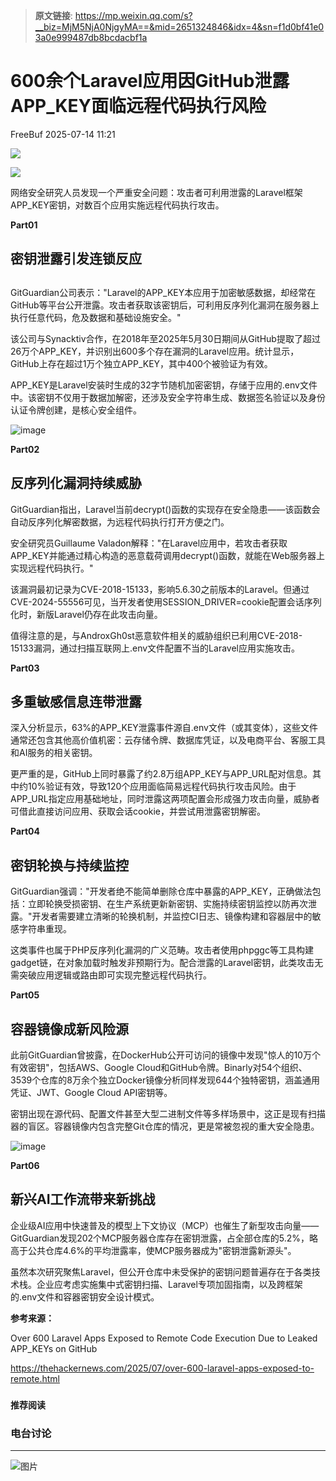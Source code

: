 > **原文链接**: https://mp.weixin.qq.com/s?__biz=MjM5NjA0NjgyMA==&mid=2651324846&idx=4&sn=f1d0bf41e03a0e999487db8bcdacbf1a

#  600余个Laravel应用因GitHub泄露APP_KEY面临远程代码执行风险  
 FreeBuf   2025-07-14 11:21  
  
![](https://mmbiz.qpic.cn/mmbiz_gif/qq5rfBadR38jUokdlWSNlAjmEsO1rzv3srXShFRuTKBGDwkj4gvYy34iajd6zQiaKl77Wsy9mjC0xBCRg0YgDIWg/640?wx_fmt=gif "")  
  
  
![](https://mmbiz.qpic.cn/mmbiz_png/qq5rfBadR3iboRVmw4QbAUKcqcIPQ0d4Ezpx3yiaSJRx4l0xkEHSd0h3MglpN4icVQ4RkAmL8vKAusQhzMucVib6qw/640?wx_fmt=png&from=appmsg "")  
  
  
网络安全研究人员发现一个严重安全问题：攻击者可利用泄露的Laravel框架APP_KEY密钥，对数百个应用实施远程代码执行攻击。  
  
  
**Part01**  
## 密钥泄露引发连锁反应  
##   
  
GitGuardian公司表示："Laravel的APP_KEY本应用于加密敏感数据，却经常在GitHub等平台公开泄露。攻击者获取该密钥后，可利用反序列化漏洞在服务器上执行任意代码，危及数据和基础设施安全。"  
  
  
该公司与Synacktiv合作，在2018年至2025年5月30日期间从GitHub提取了超过26万个APP_KEY，并识别出600多个存在漏洞的Laravel应用。统计显示，GitHub上存在超过1万个独立APP_KEY，其中400个被验证为有效。  
  
  
APP_KEY是Laravel安装时生成的32字节随机加密密钥，存储于应用的.env文件中。该密钥不仅用于数据加解密，还涉及安全字符串生成、数据签名验证以及身份认证令牌创建，是核心安全组件。  
  
  
![image](https://mmbiz.qpic.cn/mmbiz_jpg/qq5rfBadR3iboRVmw4QbAUKcqcIPQ0d4EjwicU9TVom6RrMLUpaFKpYwKznMRliaIddmoG7GNWLpYBwpNBBPsnlgw/640?wx_fmt=jpeg&from=appmsg "")  
  
  
**Part02**  
## 反序列化漏洞持续威胁  
  
  
GitGuardian指出，Laravel当前decrypt()函数的实现存在安全隐患——该函数会自动反序列化解密数据，为远程代码执行打开方便之门。  
  
  
安全研究员Guillaume Valadon解释："在Laravel应用中，若攻击者获取APP_KEY并能通过精心构造的恶意载荷调用decrypt()函数，就能在Web服务器上实现远程代码执行。"  
  
  
该漏洞最初记录为CVE-2018-15133，影响5.6.30之前版本的Laravel。但通过CVE-2024-55556可见，当开发者使用SESSION_DRIVER=cookie配置会话序列化时，新版Laravel仍存在此攻击向量。  
  
  
值得注意的是，与AndroxGh0st恶意软件相关的威胁组织已利用CVE-2018-15133漏洞，通过扫描互联网上.env文件配置不当的Laravel应用实施攻击。  
  
  
**Part03**  
## 多重敏感信息连带泄露  
  
  
深入分析显示，63%的APP_KEY泄露事件源自.env文件（或其变体），这些文件通常还包含其他高价值机密：云存储令牌、数据库凭证，以及电商平台、客服工具和AI服务的相关密钥。  
  
  
更严重的是，GitHub上同时暴露了约2.8万组APP_KEY与APP_URL配对信息。其中约10%验证有效，导致120个应用面临简易远程代码执行攻击风险。由于APP_URL指定应用基础地址，同时泄露这两项配置会形成强力攻击向量，威胁者可借此直接访问应用、获取会话cookie，并尝试用泄露密钥解密。  
  
  
**Part04**  
## 密钥轮换与持续监控  
  
  
GitGuardian强调："开发者绝不能简单删除仓库中暴露的APP_KEY，正确做法包括：立即轮换受损密钥、在生产系统更新新密钥、实施持续密钥监控以防再次泄露。"开发者需要建立清晰的轮换机制，并监控CI日志、镜像构建和容器层中的敏感字符串重现。  
  
  
这类事件也属于PHP反序列化漏洞的广义范畴。攻击者使用phpggc等工具构建gadget链，在对象加载时触发非预期行为。配合泄露的Laravel密钥，此类攻击无需突破应用逻辑或路由即可实现完整远程代码执行。  
  
  
**Part05**  
## 容器镜像成新风险源  
  
  
此前GitGuardian曾披露，在DockerHub公开可访问的镜像中发现"惊人的10万个有效密钥"，包括AWS、Google Cloud和GitHub令牌。Binarly对54个组织、3539个仓库的8万余个独立Docker镜像分析同样发现644个独特密钥，涵盖通用凭证、JWT、Google Cloud API密钥等。  
  
  
密钥出现在源代码、配置文件甚至大型二进制文件等多样场景中，这正是现有扫描器的盲区。容器镜像内包含完整Git仓库的情况，更是常被忽视的重大安全隐患。  
  
![image](https://mmbiz.qpic.cn/mmbiz_jpg/qq5rfBadR3iboRVmw4QbAUKcqcIPQ0d4EPpsvy6Kc263XPZJ0WnXGnmQdbia0gqiaF8icMibiakHYAKKFibHkoOmO2qYA/640?wx_fmt=jpeg&from=appmsg "")  
  
  
**Part06**  
## 新兴AI工作流带来新挑战  
  
  
企业级AI应用中快速普及的模型上下文协议（MCP）也催生了新型攻击向量——GitGuardian发现202个MCP服务器仓库存在密钥泄露，占全部仓库的5.2%，略高于公共仓库4.6%的平均泄露率，使MCP服务器成为"密钥泄露新源头"。  
  
  
虽然本次研究聚焦Laravel，但公开仓库中未受保护的密钥问题普遍存在于各类技术栈。企业应考虑实施集中式密钥扫描、Laravel专项加固指南，以及跨框架的.env文件和容器密钥安全设计模式。  
  
  
**参考来源：**  
  
Over 600 Laravel Apps Exposed to Remote Code Execution Due to Leaked APP_KEYs on GitHub  
  
https://thehackernews.com/2025/07/over-600-laravel-apps-exposed-to-remote.html  
  
  
###   
###   
###   
  
**推荐阅读**  
  
[](https://mp.weixin.qq.com/s?__biz=MjM5NjA0NjgyMA==&mid=2651324737&idx=1&sn=8f0843cf1d51ac50bd1eae4a5f0e4c87&scene=21#wechat_redirect)  
  
### 电台讨论  
  
****  
  
  
  
![图片](https://mmbiz.qpic.cn/mmbiz_gif/qq5rfBadR3icF8RMnJbsqatMibR6OicVrUDaz0fyxNtBDpPlLfibJZILzHQcwaKkb4ia57xAShIJfQ54HjOG1oPXBew/640?wx_fmt=gif&wxfrom=5&wx_lazy=1&tp=webp "")  
  
   
  
